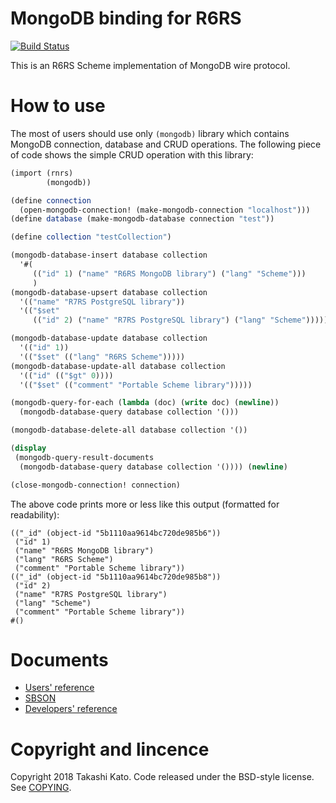 # MongoDB binding for R6RS

[![Build Status](https://travis-ci.org/ktakashi/r6rs-mongodb.svg?branch=master)](https://travis-ci.org/ktakashi/r6rs-mongodb)

This is an R6RS Scheme implementation of MongoDB wire protocol.

# How to use

The most of users should use only `(mongodb)` library which contains
MongoDB connection, database and CRUD operations. The following piece of
code shows the simple CRUD operation with this library:

```scheme
(import (rnrs)
        (mongodb))

(define connection 
  (open-mongodb-connection! (make-mongodb-connection "localhost")))
(define database (make-mongodb-database connection "test"))

(define collection "testCollection")

(mongodb-database-insert database collection
  '#(
     (("id" 1) ("name" "R6RS MongoDB library") ("lang" "Scheme")))
     )
(mongodb-database-upsert database collection
  '(("name" "R7RS PostgreSQL library"))
  '(("$set"
     (("id" 2) ("name" "R7RS PostgreSQL library") ("lang" "Scheme")))))

(mongodb-database-update database collection
  '(("id" 1))
  '(("$set" (("lang" "R6RS Scheme")))))
(mongodb-database-update-all database collection
  '(("id" (("$gt" 0))))
  '(("$set" (("comment" "Portable Scheme library")))))

(mongodb-query-for-each (lambda (doc) (write doc) (newline))
  (mongodb-database-query database collection '()))

(mongodb-database-delete-all database collection '())

(display
 (mongodb-query-result-documents
  (mongodb-database-query database collection '()))) (newline)

(close-mongodb-connection! connection)

```
The above code prints more or less like this output (formatted for readability):
```
(("_id" (object-id "5b1110aa9614bc720de985b6"))
 ("id" 1)
 ("name" "R6RS MongoDB library")
 ("lang" "R6RS Scheme")
 ("comment" "Portable Scheme library"))
(("_id" (object-id "5b1110aa9614bc720de985b8"))
 ("id" 2)
 ("name" "R7RS PostgreSQL library") 
 ("lang" "Scheme")
 ("comment" "Portable Scheme library"))
#()
```

# Documents

- [Users' reference](doc/UsersReference.md)
- [SBSON](doc/SBSON.md)
- [Developers' reference](doc/DevelopersReference.md)

# Copyright and lincence

Copyright 2018 Takashi Kato. Code released under the BSD-style license.
See [COPYING](COPYING).
